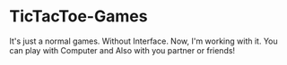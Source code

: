 # TicTacToe-Games

It's just a normal games. 
Without Interface.
Now, I'm working with it.
You can play with Computer and Also with you partner or friends!
